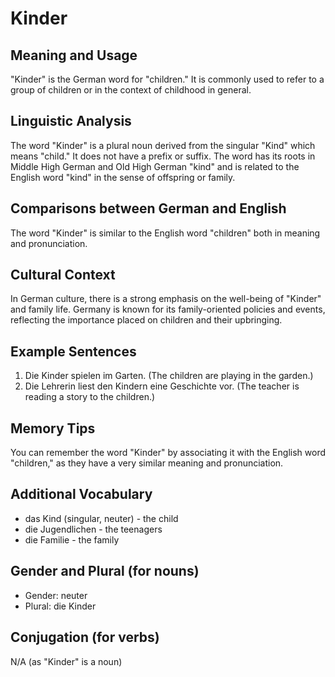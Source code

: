 # Kinder
## Meaning and Usage
"Kinder" is the German word for "children." It is commonly used to refer to a group of children or in the context of childhood in general.

## Linguistic Analysis
The word "Kinder" is a plural noun derived from the singular "Kind" which means "child." It does not have a prefix or suffix. The word has its roots in Middle High German and Old High German "kind" and is related to the English word "kind" in the sense of offspring or family.

## Comparisons between German and English
The word "Kinder" is similar to the English word "children" both in meaning and pronunciation.

## Cultural Context
In German culture, there is a strong emphasis on the well-being of "Kinder" and family life. Germany is known for its family-oriented policies and events, reflecting the importance placed on children and their upbringing.

## Example Sentences
1. Die Kinder spielen im Garten. (The children are playing in the garden.)
2. Die Lehrerin liest den Kindern eine Geschichte vor. (The teacher is reading a story to the children.)

## Memory Tips
You can remember the word "Kinder" by associating it with the English word "children," as they have a very similar meaning and pronunciation.

## Additional Vocabulary
- das Kind (singular, neuter) - the child
- die Jugendlichen - the teenagers
- die Familie - the family

## Gender and Plural (for nouns)
- Gender: neuter
- Plural: die Kinder

## Conjugation (for verbs)
N/A (as "Kinder" is a noun)